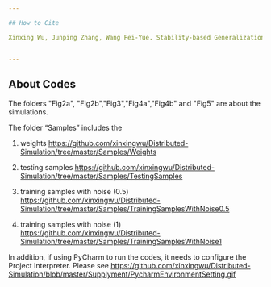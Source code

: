 ```yaml
---

## How to Cite

Xinxing Wu, Junping Zhang, Wang Fei-Yue. Stability-based Generalization Analysis of Distributed Learning Algorithms for Big Data. IEEE transactions on neural networks and learning systems, 2019, 31 (3), 801-812. https://ieeexplore.ieee.org/document/8709753


---
```


## About Codes


The folders "Fig2a", "Fig2b","Fig3","Fig4a","Fig4b" and "Fig5" are about the simulations.

The folder “Samples” includes the

1) weights https://github.com/xinxingwu/Distributed-Simulation/tree/master/Samples/Weights

2) testing samples https://github.com/xinxingwu/Distributed-Simulation/tree/master/Samples/TestingSamples

3) training samples with noise (0.5) https://github.com/xinxingwu/Distributed-Simulation/tree/master/Samples/TrainingSamplesWithNoise0.5

4) training samples with noise (1) https://github.com/xinxingwu/Distributed-Simulation/tree/master/Samples/TrainingSamplesWithNoise1

In addition, if using PyCharm to run the codes, it needs to configure the Project Interpreter. Please see https://github.com/xinxingwu/Distributed-Simulation/blob/master/Supplyment/PycharmEnvironmentSetting.gif
